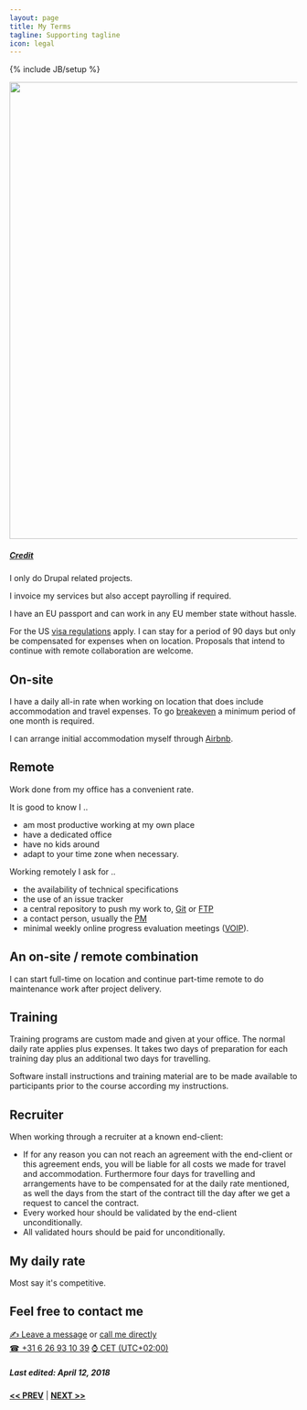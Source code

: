 ```yaml
---
layout: page
title: My Terms
tagline: Supporting tagline
icon: legal
---
```

{% include JB/setup %}

<a href="https://www.flickr.com/photos/24oranges/14417293308" title="View photo on Flickr" target="_blank"><img src="https://farm4.staticflickr.com/3913/14417293308_c1b42b26b4_b.jpg" style="width: 800px;"></a><br />
<h5><a href="https://www.flickr.com/people/24oranges/" title="View user on Flickr" target="_blank">Credit</a></h5>

I only do Drupal related projects.

I invoice my services but also accept payrolling if required.

I have an EU passport and can work in any EU member state without hassle.

For the US [visa regulations](https://travel.state.gov/content/travel/en/us-visas/tourism-visit/visa-waiver-program.html) apply. I can stay for a period of 90 days but only be compensated for expenses when on location. Proposals that intend to continue with remote collaboration are welcome.


## On-site

I have a daily all-in rate when working on location that does include accommodation and travel expenses. To go [breakeven](https://en.wikipedia.org/wiki/Break-even) a minimum period of one month is required.

I can arrange initial accommodation myself through [Airbnb](https://www.airbnb.com/users/show/7889468).


## Remote

Work done from my office has a convenient rate.

It is good to know I ..

- am most productive working at my own place
- have a dedicated office
- have no kids around
- adapt to your time zone when necessary.

Working remotely I ask for ..

- the availability of technical specifications
- the use of an issue tracker
- a central repository to push my work to, [Git](https://git-scm.com/) or [FTP](https://en.wikipedia.org/wiki/File_Transfer_Protocol)
- a contact person, usually the [PM](https://en.wikipedia.org/?title=Project_manager)
- minimal weekly online progress evaluation meetings ([VOIP](https://en.wikipedia.org/wiki/Voice_over_IP)).


## An on-site / remote combination

I can start full-time on location and continue part-time remote to do maintenance work after project delivery.


## Training

Training programs are custom made and given at your office. The normal daily rate applies plus expenses. It takes two days of preparation for each training day plus an additional two days for travelling.

Software install instructions and training material are to be made available to participants prior to the course according my instructions.


## Recruiter

When working through a recruiter at a known end-client:
- If for any reason you can not reach an agreement with the end-client or this agreement ends, you will be liable for all costs we made for travel and accommodation. Furthermore four days for travelling and arrangements have to be compensated for at the daily rate mentioned, as well the days from the start of the contract till the day after we get a request to cancel the contract.
- Every worked hour should be validated by the end-client unconditionally.
- All validated hours should be paid for unconditionally.

## My daily rate

Most say it's competitive.

## Feel free to contact me

<a href="/contact" target="_blank" title="My contact form"><span class="signs">✍</span> Leave a message</a> or <a href="tel:+31626931039">call me directly<br />
<span class="signs">☎</span> +31 6 26 93 10 39</a> <a href="https://www.timeanddate.com/worldclock/netherlands/amsterdam" target="_blank"><span class="signs">⌚</span> CET (UTC+02:00)</a>

##### Last edited: April 12, 2018

<a href="/past.html#top" title="Past experiences"><b><< PREV</b></a> &#124; <a href="/#top" title="Home"><b>NEXT >></b></a>
